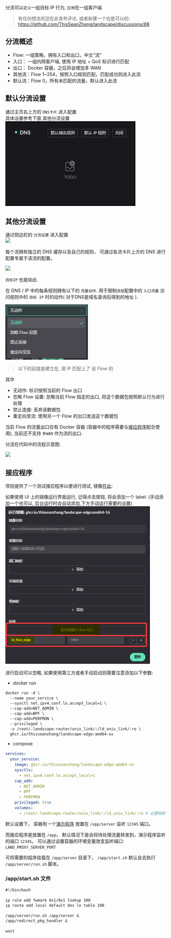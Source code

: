 分流可以`定义`一组目标 IP 行为, `应用`在一组客户端

> 有任何想法欢迎在此发布评论, 或者新建一个也是可以的: https://github.com/ThisSeanZhang/landscape/discussions/88

## 分流概述
* Flow: 一组策略，拥有入口和出口，中文“流”
* 入口： 一组内网客户端, 使用 IP 地址 + QoS 标识进行匹配
* 出口： Docker 容器，之后将会增加多 WAN
* 其他流：Flow 1~254，按照入口规则匹配，匹配成功则进入此流
* 默认流：Flow 0，所有未匹配的流量，默认进入此流

## 默认分流设置
通过主页右上方的 `DNS卡片` 进入配置   
具体设置参考下面 其他分流设置   
![](./images/flow/flow-6.png)

## 其他分流设置
通过侧边栏的 `分流设置` 进入配置  
![](./images/flow/flow-1.png)

每个流拥有独立的 DNS 缓存以及自己的规则， 可通过各流卡片上方的 DNS 进行配置专属于该流的配置。

![](./images/flow/flow-2.png)

`目标IP` 也是如此.

在 DNS / IP 中的每条规则拥有以下的 `流量动作`. 用于限制`该组`配置中的 `入口流量` 访问规则中的 `目标 IP` 时的动作( 对于DNS是域名查询后得到的地址 ).

![](./images/flow/flow-3.png)

> 以下的前提是建立在, 源 IP 匹配上了 该 Flow 的

其中
* 无动作: 标识按照当前的 Flow 出口
* 忽略 Flow 设置: 忽略当前 Flow 指定的出口, 将这个数据包按照默认行为进行处理
* 禁止连接: 丢弃该数据包
* 重定向至流: 使用另一个 Flow 的出口发送这个数据包
<!-- * 允许端口共享: 允许访问此目标的接口被用于 其他IP 进行使用, 在使用 STUN 建立组网时使用. -->

当前 Flow 的流量出口仅有 Docker 容器 (容器中的程序需要与[接应程序](#接应程序)配合使用), 当前还不支持 `多WAN` 作为流的出口.

<!-- # 多个 Flow 组合
当流量进入容器后, 假设流量变为该 容器的 IP 进行发送, 那么可以新建一个 Flow 配置, 将该容器 IP 加入, 这样就能控制该容器发出流量的行为.
( 大多数情况应该属于多此一举 ) -->

分流在代码中的流程示意图:

![](./images/flow/flow-4.png)



## 接应程序
项目提供了一个测试接应程序以便进行测试, 镜像[在此](https://github.com/ThisSeanZhang/landscape/pkgs/container/landscape-edge):

如果使用 UI 上的镜像运行界面运行, 记得点击按钮, 将会添加一个 label. (手动添加一个也可以, 后台运行时会自动添加,下方手动运行需要的设置)
![](./images/flow/flow-5.png)

进行启动可以忽略, 如果使用第三方或者手动启动则需要注意添加以下参数:
* docker run
```shell
docker run -d \
  --name your_service \
  --sysctl net.ipv4.conf.lo.accept_local=1 \
  --cap-add=NET_ADMIN \
  --cap-add=BPF \
  --cap-add=PERFMON \
  --privileged \
  -v /root/.landscape-router/unix_link/:/ld_unix_link/:ro \
  ghcr.io/thisseanzhang/landscape-edge:amd64-xx
```

* compose
```yaml
services:
  your_service:
    image: ghcr.io/thisseanzhang/landscape-edge:amd64-xx
    sysctls:
      - net.ipv4.conf.lo.accept_local=1
    cap_add:
      - NET_ADMIN
      - BPF
      - PERFMON
    privileged: true
    volumes:
      - /root/.landscape-router/unix_link/:/ld_unix_link/:ro # 必要映射
```
默认设置下， 容器有一个[演示程序](https://github.com/ThisSeanZhang/landscape/blob/main/landscape-ebpf/src/bin/redirect_demo_server.rs) 放置在 `/app/server` 监听 `12345` 端口。

而接应程序是放置在 `/app`， 默认情况下是会将待处理流量转发到，演示程序监听的端口 `12345`。 可以通过设置容器的环境变量改变监听端口: `LAND_PROXY_SERVER_PORT`

可将需要的程序挂载在 `/app/server` 目录下， `/app/start.sh` 默认会去执行 `/app/server/run.sh` 脚本。

### /app/start.sh 文件
```
#!/bin/bash

ip rule add fwmark 0x1/0x1 lookup 100
ip route add local default dev lo table 100

/app/server/run.sh /app/server &
/app/redirect_pkg_handler &

wait
```
